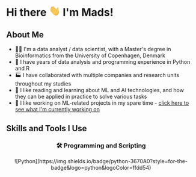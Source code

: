 # Hi there <img src="https://raw.githubusercontent.com/Mporse/Mporse/master/gif_images/wave.gif" width="30px"> I'm Mads!

## About Me
- 👷‍♂️ I'm a data analyst / data scientist, with a Master's degree in Bioinformatics from the University of Copenhagen, Denmark
- 💪 I have years of data analysis and programming experience in Python and R
- 🏭 I have collaborated with multiple companies and research units throughout my studies
- 📙 I like reading and learning about ML and AI technologies, and how they can be applied in practice to solve various tasks
- 👔 I like working on ML-related projects in my spare time - [click here to see what I'm currently working on](https://github.com/Mporse/customer-churn-app)

## Skills and Tools I Use
<h3 style="text-align: center;"> 🛠 Programming and Scripting</h3>
<p style="text-align: center;">
![Python](https://img.shields.io/badge/python-3670A0?style=for-the-badge&logo=python&logoColor=ffdd54)
</p>